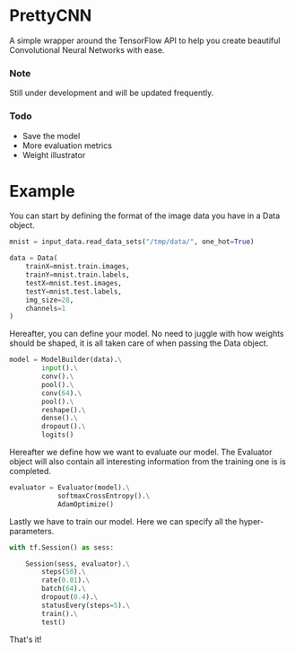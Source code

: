 # PrettyCNN

A simple wrapper around the TensorFlow API to help you create beautiful Convolutional Neural Networks with ease.

### Note
Still under development and will be updated frequently.

### Todo
* Save the model
* More evaluation metrics
* Weight illustrator

# Example

You can start by defining the format of the image data you have in a Data object.
```python
mnist = input_data.read_data_sets("/tmp/data/", one_hot=True)

data = Data(
    trainX=mnist.train.images,
    trainY=mnist.train.labels,
    testX=mnist.test.images,
    testY=mnist.test.labels, 
    img_size=28, 
    channels=1
)
```
Hereafter, you can define your model. No need to juggle with how weights should be shaped, it is all taken care of when passing the Data object.

```python
model = ModelBuilder(data).\
        input().\
        conv().\
        pool().\
        conv(64).\
        pool().\
        reshape().\
        dense().\
        dropout().\
        logits()
```
Hereafter we define how we want to evaluate our model. The Evaluator object will also contain all interesting information from the training one is is completed.

```python
evaluator = Evaluator(model).\
            softmaxCrossEntropy().\
            AdamOptimize()
```
Lastly we have to train our model. Here we can specify all the hyper-parameters.

```python
with tf.Session() as sess:

    Session(sess, evaluator).\
        steps(50).\
        rate(0.01).\
        batch(64).\
        dropout(0.4).\
        statusEvery(steps=5).\
        train().\
        test()
```

That's it! 